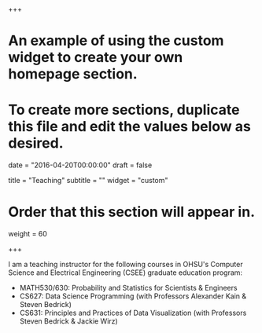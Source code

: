 +++
# An example of using the custom widget to create your own homepage section.
# To create more sections, duplicate this file and edit the values below as desired.

date = "2016-04-20T00:00:00"
draft = false

title = "Teaching"
subtitle = ""
widget = "custom"

# Order that this section will appear in.
weight = 60

+++

I am a teaching instructor for the following courses in OHSU's Computer Science and Electrical Engineering (CSEE) graduate education program:

- MATH530/630: Probability and Statistics for Scientists & Engineers
- CS627: Data Science Programming (with Professors Alexander Kain & Steven Bedrick)
- CS631: Principles and Practices of Data Visualization (with Professors Steven Bedrick & Jackie Wirz)
